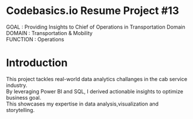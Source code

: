   # Codebasics.io Resume Project #13  
GOAL     :  Providing Insights to Chief of Operations in Transportation Domain  
DOMAIN   :  Transportation & Mobility  
FUNCTION :  Operations

# Introduction  
This project tackles real-world data analytics challanges in the cab service industry.  
By leveraging Power BI and SQL, I derived actionable insights to optimize business goal.  
This showcases my expertise in data analysis,visualization and  
storytelling.
